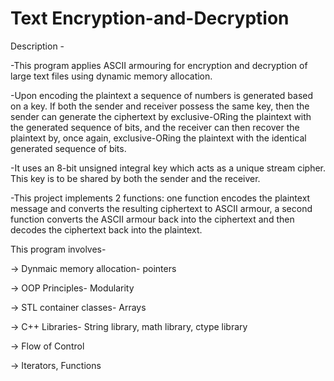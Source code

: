 # Text Encryption-and-Decryption
Description -

-This program applies ASCII armouring for encryption and decryption of large text files using dynamic memory allocation.

-Upon encoding the plaintext a sequence of numbers is generated based on a key. If both the sender and receiver possess the same key, then the sender can generate the ciphertext by exclusive-ORing the plaintext with the generated sequence of bits, and the receiver can then recover the plaintext by, once again, exclusive-ORing the plaintext with the identical generated sequence of bits. 

-It uses an 8-bit unsigned integral key which acts as a unique stream cipher. This key is to be shared by both the sender and the receiver. 

-This project implements 2 functions: one function encodes the plaintext message and converts the resulting ciphertext to ASCII armour, a second function converts the ASCII armour back into the ciphertext and then decodes the ciphertext back into the plaintext. 

This program involves-

-> Dynmaic memory allocation- pointers

-> OOP Principles- Modularity

-> STL container classes- Arrays

-> C++ Libraries- String library, math library, ctype library

-> Flow of Control

-> Iterators, Functions
